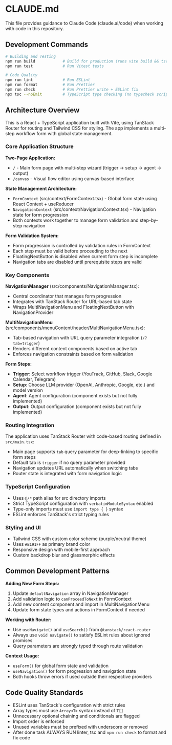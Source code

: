 # CLAUDE.md

This file provides guidance to Claude Code (claude.ai/code) when working with code in this repository.

## Development Commands

```bash
# Building and Testing
npm run build            # Build for production (runs vite build && tsc)
npm run test             # Run Vitest tests

# Code Quality
npm run lint             # Run ESLint
npm run format           # Run Prettier
npm run check            # Run Prettier write + ESLint fix
npx tsc --noEmit         # TypeScript type checking (no typecheck script exists)
```

## Architecture Overview

This is a React + TypeScript application built with Vite, using TanStack Router for routing and Tailwind CSS for styling. The app implements a multi-step workflow form with global state management.

### Core Application Structure

**Two-Page Application:**
- `/` - Main form page with multi-step wizard (trigger → setup → agent → output)
- `/canvas` - Visual flow editor using canvas-based interface

**State Management Architecture:**
- `FormContext` (src/context/FormContext.tsx) - Global form state using React Context + useReducer
- `NavigationContext` (src/context/NavigationContext.tsx) - Navigation state for form progression
- Both contexts work together to manage form validation and step-by-step navigation

**Form Validation System:**
- Form progression is controlled by validation rules in FormContext
- Each step must be valid before proceeding to the next
- FloatingNextButton is disabled when current form step is incomplete
- Navigation tabs are disabled until prerequisite steps are valid

### Key Components

**NavigationManager** (src/components/NavigationManager.tsx):
- Central coordinator that manages form progression
- Integrates with TanStack Router for URL-based tab state
- Wraps MultiNavigationMenu and FloatingNextButton with NavigationProvider

**MultiNavigationMenu** (src/components/menuContent/header/MultiNavigationMenu.tsx):
- Tab-based navigation with URL query parameter integration (`/?tab=trigger`)
- Renders different content components based on active tab
- Enforces navigation constraints based on form validation

**Form Steps:**
- **Trigger**: Select workflow trigger (YouTrack, GitHub, Slack, Google Calendar, Telegram)
- **Setup**: Choose LLM provider (OpenAI, Anthropic, Google, etc.) and model version
- **Agent**: Agent configuration (component exists but not fully implemented)
- **Output**: Output configuration (component exists but not fully implemented)

### Routing Integration

The application uses TanStack Router with code-based routing defined in `src/main.tsx`:
- Main page supports `tab` query parameter for deep-linking to specific form steps
- Default tab is `trigger` if no query parameter provided
- Navigation updates URL automatically when switching tabs
- Router state is integrated with form navigation logic

### TypeScript Configuration

- Uses `@/*` path alias for src directory imports
- Strict TypeScript configuration with `verbatimModuleSyntax` enabled
- Type-only imports must use `import type { }` syntax
- ESLint enforces TanStack's strict typing rules

### Styling and UI

- Tailwind CSS with custom color scheme (purple/neutral theme)
- Uses `#B191FF` as primary brand color
- Responsive design with mobile-first approach
- Custom backdrop blur and glassmorphic effects

## Common Development Patterns

**Adding New Form Steps:**
1. Update `defaultNavigation` array in NavigationManager
2. Add validation logic to `canProceedToNext` in FormContext
3. Add new content component and import in MultiNavigationMenu
4. Update form state types and actions in FormContext if needed

**Working with Router:**
- Use `useNavigate()` and `useSearch()` from `@tanstack/react-router`
- Always use `void navigate()` to satisfy ESLint rules about ignored promises
- Query parameters are strongly typed through route validation

**Context Usage:**
- `useForm()` for global form state and validation
- `useNavigation()` for form progression and navigation state
- Both hooks throw errors if used outside their respective providers

## Code Quality Standards

- ESLint uses TanStack's configuration with strict rules
- Array types must use `Array<T>` syntax instead of `T[]`
- Unnecessary optional chaining and conditionals are flagged
- Import order is enforced
- Unused variables must be prefixed with underscore or removed
- After done task ALWAYS RUN linter, tsc and `npm run check` to format and fix code